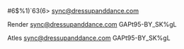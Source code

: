 #6$%1)`63(6>
sync@dressupanddance.com

Render
sync@dressupanddance.com
GAPt95-BY_SK%gL

Atles 
sync@dressupanddance.com
GAPt95-BY_SK%gL

  